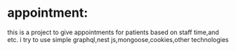 # appointment:
this is a project to give appointments for patients based on staff time,and etc.
i try to use simple graphql,nest js,mongoose,cookies,other technologies
